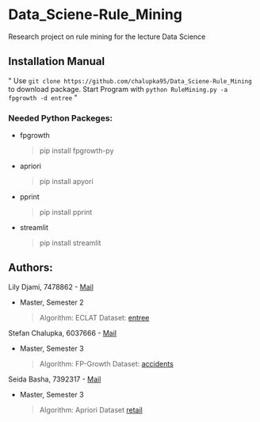 # Data_Sciene-Rule_Mining
Research project on rule mining for the lecture Data Science


## Installation Manual
"
Use `git clone https://github.com/chalupka95/Data_Sciene-Rule_Mining` to download package.
Start Program with `python RuleMining.py -a fpgrowth -d entree` 
"

### Needed Python Packeges:
- fpgrowth
  > pip install fpgrowth-py

- apriori
  > pip install apyori

- pprint
  > pip install pprint

- streamlit
  > pip install streamlit


## Authors:
Lily Djami, 7478862        - [Mail](mailto://lily.djami@stud.uni-frankfurt.de)
  * Master, Semester 2
    > Algorithm:  ECLAT
    > Dataset:    [entree](http://kdd.ics.uci.edu/databases/entree/entree.html)
  
Stefan Chalupka, 6037666   - [Mail](mailto://s7021955@stud.uni-frankfurt.de)
  * Master, Semester 3
    > Algorithm:  FP-Growth
    > Dataset:     [accidents](http://fimi.uantwerpen.be/data/accidents.dat)

Seida Basha, 7392317       - [Mail](mailto://s.basha@stud.uni-frankfurt.de)
  * Master, Semester 3
    > Algorithm:  Apriori 
    > Dataset     [retail](http://fimi.uantwerpen.be/data/retail.dat)
